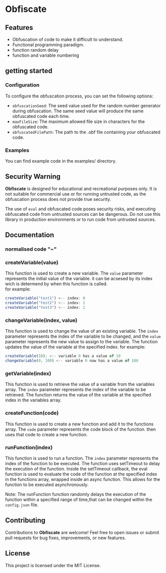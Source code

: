 # Obfiscate

## Features

- Obfuscation of code to make it difficult to understand.
- Functional programming paradigm.
- function random delay
- function and variable numbering

## getting started

### Configuration

To configure the obfuscation process, you can set the following options:

- `obfuscationSeed`: The seed value used for the random number generator during obfuscation. The same seed value will produce the same obfuscated code each time.
- `maxFileSize`: The maximum allowed file size in characters for the obfuscated code.
- `obfuscatedFilePath`: The path to the .obf file containing your obfuscated code.

### Examples

You can find example code in the examples/ directory.

## Security Warning

**Obfiscate** is designed for educational and recreational purposes only. It is not suitable for commercial use or for running untrusted code, as the obfuscation process does not provide true security.

The use of `eval` and obfuscated code poses security risks, and executing obfuscated code from untrusted sources can be dangerous. Do not use this library in production environments or to run code from untrusted sources.

## Documentation

### normalised code "~"

### createVariable(value)
This function is used to create a new variable. The `value` parameter represents the initial value of the variable. it can be acsesed by its index wich is determend by when this function is called.                                                                                     
for example:
```javascript
createVariable("test1") <-- index: 0
createVariable("test2") <-- index: 1
createVariable("test3") <-- index: 2
```

### changeVariable(index, value)
This function is used to change the value of an existing variable. The `index` parameter represents the index of the variable to be changed, and the `value` parameter represents the new value to assign to the variable. The function updates the value of the variable at the specified index. for example:
```javascript
createVariable(10); <-- variable 0 has a value of 10
changeVariable(0, 100) <-- variable 0 now has a value of 100
```

### getVariable(index)
This function is used to retrieve the value of a variable from the variables array. The `index` parameter represents the index of the variable to be retrieved. The function returns the value of the variable at the specified index in the variables array.

### createFunction(code)
This function is used to create a new function and add it to the functions array. The `code` parameter represents the code block of the function. then uses that code to create a new function.

### runFunction(index)
This function is used to run a function. The `index` parameter represents the index of the function to be executed. The function uses setTimeout to delay the execution of the function. Inside the setTimeout callback, the eval function is used to evaluate the code of the function at the specified index in the functions array, wrapped inside an async function. This allows for the function to be executed asynchronously.

Note: The runFunction function randomly delays the execution of the function within a specified range of time,that can be changed within the `config.json` file.

## Contributing

Contributions to **Obfiscate** are welcome! Feel free to open issues or submit pull requests for bug fixes, improvements, or new features.

## License

This project is licensed under the MIT License.
